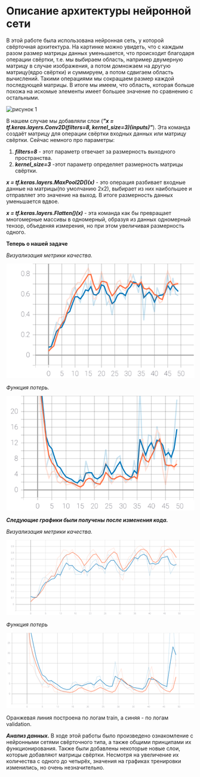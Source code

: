 #  Описание архитектуры нейронной сети #
В этой работе была использована нейронная сеть, у которой свёрточная архитектура. На картинке можно увидеть, что с каждым разом размер матрицы данных уменьшается, что происходит благодаря операции свёртки, т.е. мы выбираем область, например двумерную матрицу в случае изображения, а потом домножаем на другую матрицу(ядро свёртки) и суммируем, а потом сдвигаем область вычислений. Такими операциями мы сокращаем размер каждой последующей матрицы. В итоге мы имеем, что область, которая больше похожа на искомые элементы имеет большее значение по сравнению с остальными.

![рисунок 1](https://encrypted-tbn0.gstatic.com/images?q=tbn:ANd9GcR0K4iQfVkQq2yavPNWppj0IHEZbsgW8cTmWA&usqp=CAU)

В нашем случае мы добавляли слои (***"x = tf.keras.layers.Conv2D(filters=8, kernel_size=3)(inputs)"***). Эта команда создаёт матрицу для операции свёртки входных данных или матрицу свёртки. Сейчас немного про параметры:
1. ***filters=8*** - этот параметр отвечает за размерность выходного пространства.
2. ***kernel_size=3*** -этот параметр определяет размерность матрицы свёртки.

  ***x = tf.keras.layers.MaxPool2D()(x)*** - это операция разбивает входные данные на матрицы(по умолчанию 2х2), выбирает из них наибольшее и отправляет это значение на выход. В итоге размерность данных уменьшается вдвое.

  ***x = tf.keras.layers.Flatten()(x)*** - эта команда как бы превращает многомерные массивы в одномерный, образуя из данных одномерный тензор, объеденяя измерения, но при этом увеличивая размерность одного.
  
  **Теперь о нашей задаче**
  
  *Визуализация метрики качества.*
  
  ![график 1.1](https://raw.githubusercontent.com/YurchenokMaxim/study/9bf91e516f59d889c52dbb18aaed12ca576950be/1epoch_categorical_accuracy.svg)
  
  *Функция потерь.*

  ![график 1.2](https://raw.githubusercontent.com/YurchenokMaxim/study/9bf91e516f59d889c52dbb18aaed12ca576950be/1epoch_loss.svg)
  
  ***Следующие графики были получены после изменения кода.***
  
  *Визуализация метрики качества.*
   
  ![график 2.1](https://raw.githubusercontent.com/YurchenokMaxim/study/789e7442057b7a6faffbed202469aa2127f2f195/2epoch_categorical_accuracy.svg)
  
  *Функция потерь*
   
  ![график 2.2](https://raw.githubusercontent.com/YurchenokMaxim/study/789e7442057b7a6faffbed202469aa2127f2f195/2epoch_loss.svg)
  
  Оранжевая линия построена по логам train, а синяя - по логам validation.
  
  ***Анализ данных.***
  В ходе этой работы было произведено ознакомление с нейронными сетями свёрточного типа, а также общими принципами их функционирования. Также были добавлены некоторые новые слои, которые добавляют матрицы свёртки. Несмотря на увеличение их количества с одного до четырёх, значения на графиках тренировки изменились, но очень незначительно.
